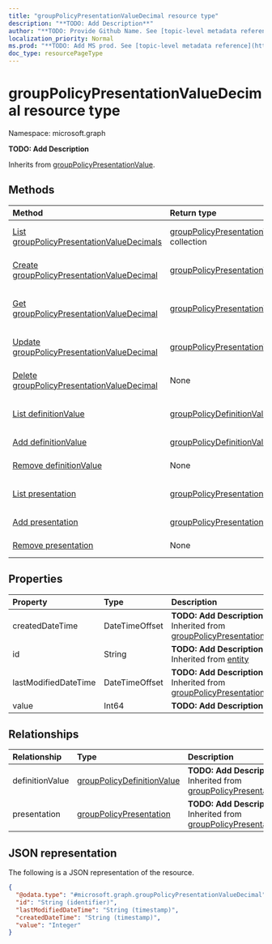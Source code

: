 ```yaml
---
title: "groupPolicyPresentationValueDecimal resource type"
description: "**TODO: Add Description**"
author: "**TODO: Provide Github Name. See [topic-level metadata reference](https://msgo.azurewebsites.net/add/document/guidelines/metadata.html#topic-level-metadata)**"
localization_priority: Normal
ms.prod: "**TODO: Add MS prod. See [topic-level metadata reference](https://msgo.azurewebsites.net/add/document/guidelines/metadata.html#topic-level-metadata)**"
doc_type: resourcePageType
---
```


# groupPolicyPresentationValueDecimal resource type

Namespace: microsoft.graph

**TODO: Add Description**


Inherits from [groupPolicyPresentationValue](../resources/grouppolicypresentationvalue.md).

## Methods
|Method|Return type|Description|
|:---|:---|:---|
|[List groupPolicyPresentationValueDecimals](../api/intune-grouppolicypresentationvaluedecimal-list.md)|[groupPolicyPresentationValueDecimal](../resources/intune-grouppolicypresentationvaluedecimal.md) collection|Get a list of the [groupPolicyPresentationValueDecimal](../resources/grouppolicypresentationvaluedecimal.md) objects and their properties.|
|[Create groupPolicyPresentationValueDecimal](../api/intune-grouppolicypresentationvaluedecimal-create.md)|[groupPolicyPresentationValueDecimal](../resources/intune-grouppolicypresentationvaluedecimal.md)|Create a new [groupPolicyPresentationValueDecimal](../resources/intune-grouppolicypresentationvaluedecimal.md) object.|
|[Get groupPolicyPresentationValueDecimal](../api/intune-grouppolicypresentationvaluedecimal-get.md)|[groupPolicyPresentationValueDecimal](../resources/intune-grouppolicypresentationvaluedecimal.md)|Read the properties and relationships of a [groupPolicyPresentationValueDecimal](../resources/intune-grouppolicypresentationvaluedecimal.md) object.|
|[Update groupPolicyPresentationValueDecimal](../api/intune-grouppolicypresentationvaluedecimal-update.md)|[groupPolicyPresentationValueDecimal](../resources/intune-grouppolicypresentationvaluedecimal.md)|Update the properties of a [groupPolicyPresentationValueDecimal](../resources/intune-grouppolicypresentationvaluedecimal.md) object.|
|[Delete groupPolicyPresentationValueDecimal](../api/intune-grouppolicypresentationvaluedecimal-delete.md)|None|Deletes a [groupPolicyPresentationValueDecimal](../resources/intune-grouppolicypresentationvaluedecimal.md) object.|
|[List definitionValue](../api/intune-grouppolicypresentationvaluedecimal-list-definitionvalue.md)|[groupPolicyDefinitionValue](../resources/intune-grouppolicydefinitionvalue.md) collection|Get the groupPolicyDefinitionValue resources from the definitionValue navigation property.|
|[Add definitionValue](../api/intune-grouppolicypresentationvaluedecimal-post-definitionvalue.md)|[groupPolicyDefinitionValue](../resources/intune-grouppolicydefinitionvalue.md)|Add definitionValue by posting to the definitionValue collection.|
|[Remove definitionValue](../api/intune-grouppolicypresentationvaluedecimal-delete-definitionvalue.md)|None|Remove a [groupPolicyDefinitionValue](../resources/intune-grouppolicydefinitionvalue.md) object.|
|[List presentation](../api/intune-grouppolicypresentationvaluedecimal-list-presentation.md)|[groupPolicyPresentation](../resources/intune-grouppolicypresentation.md) collection|Get the groupPolicyPresentation resources from the presentation navigation property.|
|[Add presentation](../api/intune-grouppolicypresentationvaluedecimal-post-presentation.md)|[groupPolicyPresentation](../resources/intune-grouppolicypresentation.md)|Add presentation by posting to the presentation collection.|
|[Remove presentation](../api/intune-grouppolicypresentationvaluedecimal-delete-presentation.md)|None|Remove a [groupPolicyPresentation](../resources/intune-grouppolicypresentation.md) object.|

## Properties
|Property|Type|Description|
|:---|:---|:---|
|createdDateTime|DateTimeOffset|**TODO: Add Description** Inherited from [groupPolicyPresentationValue](../resources/intune-grouppolicypresentationvalue.md)|
|id|String|**TODO: Add Description** Inherited from [entity](../resources/entity.md)|
|lastModifiedDateTime|DateTimeOffset|**TODO: Add Description** Inherited from [groupPolicyPresentationValue](../resources/intune-grouppolicypresentationvalue.md)|
|value|Int64|**TODO: Add Description**|

## Relationships
|Relationship|Type|Description|
|:---|:---|:---|
|definitionValue|[groupPolicyDefinitionValue](../resources/intune-grouppolicydefinitionvalue.md)|**TODO: Add Description** Inherited from [groupPolicyPresentationValue](../resources/grouppolicypresentationvalue.md)|
|presentation|[groupPolicyPresentation](../resources/intune-grouppolicypresentation.md)|**TODO: Add Description** Inherited from [groupPolicyPresentationValue](../resources/grouppolicypresentationvalue.md)|

## JSON representation
The following is a JSON representation of the resource.
<!-- {
  "blockType": "resource",
  "keyProperty": "id",
  "@odata.type": "microsoft.graph.groupPolicyPresentationValueDecimal",
  "baseType": "microsoft.graph.groupPolicyPresentationValue",
  "openType": false
}
-->
``` json
{
  "@odata.type": "#microsoft.graph.groupPolicyPresentationValueDecimal",
  "id": "String (identifier)",
  "lastModifiedDateTime": "String (timestamp)",
  "createdDateTime": "String (timestamp)",
  "value": "Integer"
}
```


